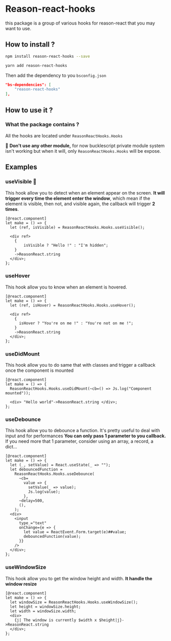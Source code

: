 # Reason-react-hooks

this package is a group of various hooks for reason-react that you may want to use.

## How to install ?

```bash
npm install reason-react-hooks --save
```

```bash
yarn add reason-react-hooks
```

Then add the dependency to you `bsconfig.json`

```json
"bs-dependencies": [
	"reason-react-hooks"
],
```

## How to use it ?

### What the package contains ?

All the hooks are located under `ReasonReactHooks.Hooks`

:rotating_light: **Don't use any other module,** for now bucklescript private module system isn't working but when it will, only `ReasonReactHooks.Hooks` will be expose.

## Examples

### useVisible :eyes:

This hook allow you to detect when an element appear on the screen.
**It will trigger every time the element enter the window**, which mean if the element is visible, then not, and visible again, the callback will trigger **2 times**.

```reason
[@react.component]
let make = () => {
  let (ref, isVisible) = ReasonReactHooks.Hooks.useVisible();

  <div ref>
    {
        isVisible ? "Hello !" : "I'm hidden";
    }
    ->ReasonReact.string
  </div>;
};
```

### useHover

This hook allow you to know when an element is hovered.

```reason
[@react.component]
let make = () => {
  let (ref, isHover) = ReasonReactHooks.Hooks.useHover();

  <div ref>
    {
      isHover ? "You're on me !" : "You're not on me !";
    }
    ->ReasonReact.string
  </div>;
};
```

### useDidMount

This hook allow you to do same that with classes and trigger a callback once the component is mounted

```reason
[@react.component]
let make = () => {
  ReasonReactHooks.Hooks.useDidMount(~cb=() => Js.log("Component mounted"));

  <div> "Hello world"->ReasonReact.string </div>;
};
```

### useDebounce

This hook allow you to debounce a function. It's pretty useful to deal with input and for performances
**You can only pass 1 parameter to you callback.** If you need more that 1 parameter, consider using an array, a record, a dict...

```reason
[@react.component]
let make = () => {
  let (_, setValue) = React.useState(_ => "");
  let debouncedFunction =
    ReasonReactHooks.Hooks.useDebounce(
      ~cb=
        value => {
          setValue(_ => value);
          Js.log(value);
        },
      ~delay=500,
      (),
    );
  <div>
    <input
      type_="text"
      onChange={e => {
        let value = ReactEvent.Form.target(e)##value;
        debouncedFunction(value);
      }}
    />
  </div>;
};
```

### useWindowSize

This hook allow you to get the window height and width.
**It handle the window resize**

```reason
[@react.component]
let make = () => {
  let windowSize = ReasonReactHooks.Hooks.useWindowSize();
  let height = windowSize.height;
  let width = windowSize.width;
  <div>
    {j| The window is currently $width x $height|j}->ReasonReact.string
  </div>;
};
```
